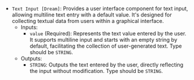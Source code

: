 - `Text Input [Dream]`: Provides a user interface component for text input, allowing multiline text entry with a default value. It's designed for collecting textual data from users within a graphical interface.
    - Inputs:
        - `value` (Required): Represents the text value entered by the user. It supports multiline input and starts with an empty string by default, facilitating the collection of user-generated text. Type should be `STRING`.
    - Outputs:
        - `STRING`: Outputs the text entered by the user, directly reflecting the input without modification. Type should be `STRING`.
